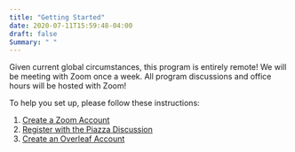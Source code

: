 ```yaml
---
title: "Getting Started"
date: 2020-07-11T15:59:48-04:00
draft: false
Summary: " "
---
```


Given current global circumstances, this program is entirely remote! We will be meeting with Zoom once a week. All program discussions and office hours will be hosted with Zoom!

To help you set up, please follow these instructions:

1. [Create a Zoom Account](https://zoom.us/freesignup/)
2. [Register with the Piazza Discussion](https://piazza.com/miami/summer2020/ece502)
3. [Create an Overleaf Account](https://www.overleaf.com/register)
